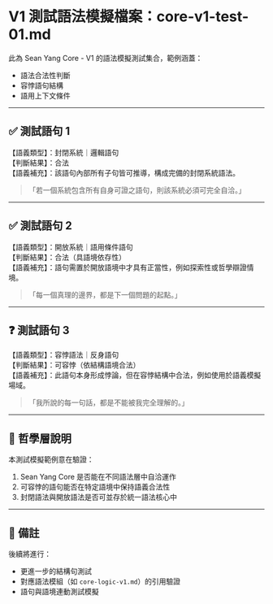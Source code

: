 # V1 測試語法模擬檔案：core-v1-test-01.md

此為 Sean Yang Core - V1 的語法模擬測試集合，範例涵蓋：

- 語法合法性判斷
- 容悖語句結構
- 語用上下文條件

---

## ✅ 測試語句 1

【語義類型】：封閉系統｜邏輯語句  
【判斷結果】：合法  
【語義補充】：該語句內部所有子句皆可推導，構成完備的封閉系統語法。  

> 「若一個系統包含所有自身可證之語句，則該系統必須可完全自洽。」

---

## ✅ 測試語句 2

【語義類型】：開放系統｜語用條件語句  
【判斷結果】：合法（具語境依存性）  
【語義補充】：語句需置於開放語境中才具有正當性，例如探索性或哲學辯證情境。  

> 「每一個真理的邊界，都是下一個問題的起點。」

---

## ❓ 測試語句 3

【語義類型】：容悖語法｜反身語句  
【判斷結果】：可容悖（依結構語境合法）  
【語義補充】：此語句本身形成悖論，但在容悖結構中合法，例如使用於語義模擬場域。  

> 「我所說的每一句話，都是不能被我完全理解的。」

---

## 🧠 哲學層說明

本測試模擬範例意在驗證：

1. Sean Yang Core 是否能在不同語法層中自洽運作  
2. 可容悖的語句能否在特定語境中保持語義合法性  
3. 封閉語法與開放語法是否可並存於統一語法核心中

---

## 📘 備註

後續將進行：

- 更進一步的結構句測試  
- 對應語法模組（如 `core-logic-v1.md`）的引用驗證  
- 語句與語境連動測試模擬
